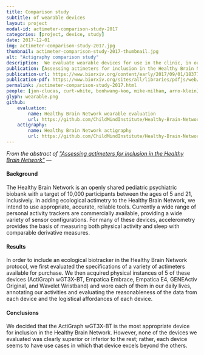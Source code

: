 ```yaml
---
title: Comparison study
subtitle: of wearable devices
layout: project
modal-id: actimeter-comparison-study-2017
categories: [project, device, study]
date: 2017-12-01
img: actimeter-comparison-study-2017.jpg
thumbnail: actimeter-comparison-study-2017-thumbnail.jpg
alt: "Actigraphy comparison study"
description:  We evaluate wearable devices for use in the clinic, in our research, and in the 10,000-participant Healthy Brain Network project.
publication: [Assessing actimeters for inclusion in the Healthy Brain Network]
publication-url: https://www.biorxiv.org/content/early/2017/09/01/183772
publication-pdf: https://www.biorxiv.org/sites/all/libraries/pdfjs/web/viewer.html?file=/content/biorxiv/early/2017/09/01/183772.full.pdf
permalink: /actimeter-comparison-study-2017.html
people: [jon-clucas, curt-white, bonhwang-koo, mike-milham, arno-klein]
glyph: wearable.png
github:
    evaluation:
        name: Healthy Brain Network wearable evaluation
        url: https://github.com/ChildMindInstitute/Healthy-Brain-Network-wearable-evaluation
    actigraphy:
        name: Healthy Brain Network actigraphy
        url: https://github.com/ChildMindInstitute/Healthy-Brain-Network-actigraphy
---
```

*From the abstract of ["Assessing actimeters for inclusion in the Healthy Brain Network"](https://www.biorxiv.org/content/early/2017/09/01/183772)* — 

#### Background
The Healthy Brain Network is an openly shared pediatric psychiatric biobank with a target of 10,000 participants between the ages of 5 and 21, inclusively. In adding ecological actimetry to the Healthy Brain Network, we intend to use appropriate, accurate, reliable tools. Currently a wide range of personal activity trackers are commercially available, providing a wide variety of sensor configurations. For many of these devices, accelerometry provides the basis of measuring both physical activity and sleep with comparable derivative measures.

#### Results
In order to include an ecological biotracker in the Healthy Brain Network protocol, we first evaluated the specifications of a variety of actimeters available for purchase. We then acquired physical instances of 5 of these devices (ActiGraph wGT3X-BT, Empatica Embrace, Empatica E4, GENEActiv Original, and Wavelet Wristband) and wore each of them in our daily lives, annotating our activities and evaluating the reasonableness of the data from each device and the logistical affordances of each device.

#### Conclusions
We decided that the ActiGraph wGT3X-BT is the most appropriate device for inclusion in the Healthy Brain Network. However, none of the devices we evaluated was clearly superior or inferior to the rest; rather, each device seems to have use cases in which that device excels beyond the others.
